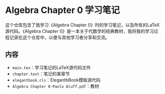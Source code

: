 # Algebra Chapter 0 学习笔记

这个仓库包含了我学习《Algebra Chapter 0》时的学习笔记，以及所有的LaTeX源代码。《Algebra Chapter 0》是一本关于代数学的经典教材，我将我的学习过程记录在这个仓库中，以便与其他学习者分享和交流。

## 内容

- `main.tex`：学习笔记的LaTeX源代码文件
- `chapter.text`：笔记的某章节
- `elegantbook.cls`：ElegantbBook模板源代码
- `Algebra Chapter 0-Paolo Aluff.pdf`：教材
